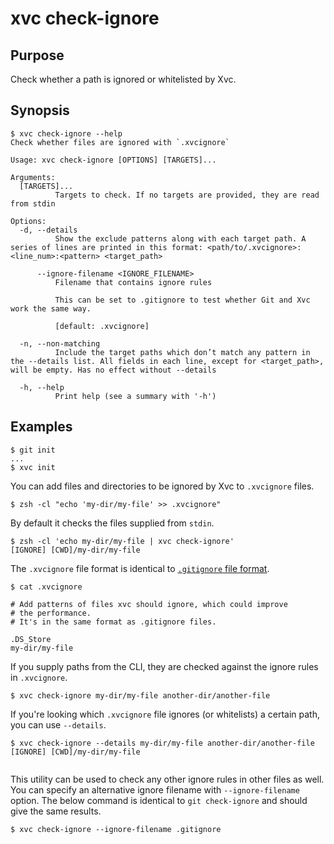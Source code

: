 # xvc check-ignore

## Purpose

Check whether a path is ignored or whitelisted by Xvc.

## Synopsis

```console
$ xvc check-ignore --help
Check whether files are ignored with `.xvcignore`

Usage: xvc check-ignore [OPTIONS] [TARGETS]...

Arguments:
  [TARGETS]...
          Targets to check. If no targets are provided, they are read from stdin

Options:
  -d, --details
          Show the exclude patterns along with each target path. A series of lines are printed in this format: <path/to/.xvcignore>:<line_num>:<pattern> <target_path>

      --ignore-filename <IGNORE_FILENAME>
          Filename that contains ignore rules

          This can be set to .gitignore to test whether Git and Xvc work the same way.

          [default: .xvcignore]

  -n, --non-matching
          Include the target paths which don’t match any pattern in the --details list. All fields in each line, except for <target_path>, will be empty. Has no effect without --details

  -h, --help
          Print help (see a summary with '-h')

```

## Examples

```console
$ git init
...
$ xvc init
```

You can add files and directories to be ignored by Xvc to `.xvcignore` files.

```console
$ zsh -cl "echo 'my-dir/my-file' >> .xvcignore"
```

By default it checks the files supplied from `stdin`.

```console
$ zsh -cl 'echo my-dir/my-file | xvc check-ignore'
[IGNORE] [CWD]/my-dir/my-file

```

The `.xvcignore` file format is identical to [`.gitignore` file format](https://git-scm.com/docs/gitignore).

```console
$ cat .xvcignore

# Add patterns of files xvc should ignore, which could improve
# the performance.
# It's in the same format as .gitignore files.

.DS_Store
my-dir/my-file

```

If you supply paths from the CLI, they are checked against the ignore rules in `.xvcignore`.

```console
$ xvc check-ignore my-dir/my-file another-dir/another-file

```

If you're looking which `.xvcignore` file ignores (or whitelists) a certain path, you can use `--details`.

```console
$ xvc check-ignore --details my-dir/my-file another-dir/another-file
[IGNORE] [CWD]/my-dir/my-file


```

This utility can be used to check any other ignore rules in other files as well.
You can specify an alternative ignore filename with `--ignore-filename` option.
The below command is identical to `git check-ignore` and should give the same results.

```console
$ xvc check-ignore --ignore-filename .gitignore

```

